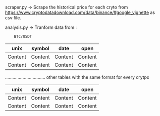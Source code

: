 scraper.py -> Scrape the historical price for each cryto from https://www.cryptodatadownload.com/data/binance/#google_vignette as csv file.


analysis.py -> Tranform data from :

    
        BTC/USDT 

unix     | symbol | date  | open  |        
-------  | -------|------ |------ |    
Content  | Content|Content|Content|
Content  | Content|Content|Content|      

.........        ...........     ..........  other tables with the same format for every crytpo




unix     | symbol | date  | open  |        
-------  | -------|------ |------ |    
Content  | Content|Content|Content|
Content  | Content|Content|Content|

